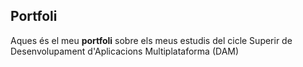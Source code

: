 ## Portfoli

Aques és el meu **portfoli** sobre els meus estudis del cicle Superir de Desenvolupament d'Aplicacions Multiplataforma (DAM)
